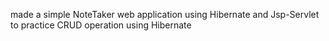 made a simple NoteTaker web application using Hibernate and Jsp-Servlet to practice CRUD operation using Hibernate
